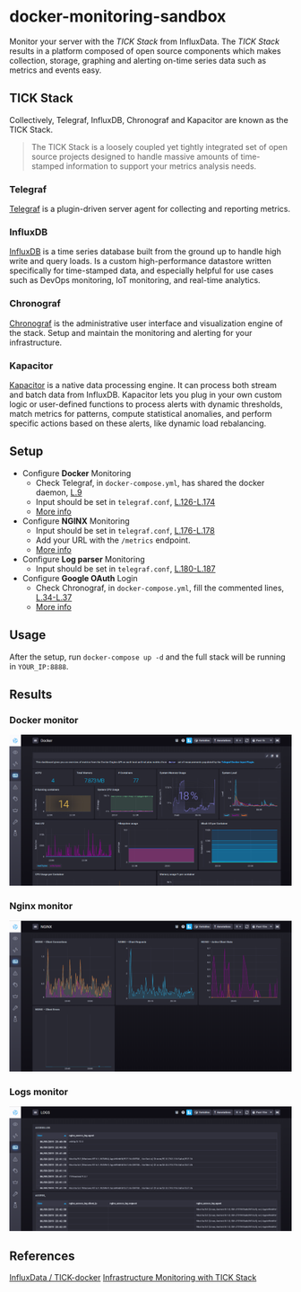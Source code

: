 # docker-monitoring-sandbox
Monitor your server with the *TICK Stack* from InfluxData. The *TICK Stack* results in a platform composed of open source components which makes collection, storage, graphing and alerting on-time series data such as metrics and events easy.

## TICK Stack
Collectively, Telegraf, InfluxDB, Chronograf and Kapacitor are known as the TICK Stack.

> The TICK Stack is a loosely coupled yet tightly integrated set of open source projects designed to handle massive amounts of time-stamped information to support your metrics analysis needs.

### Telegraf
[Telegraf](https://influxdata.com/time-series-platform/telegraf/) is a plugin-driven server agent for collecting and reporting metrics.

### InfluxDB
[InfluxDB](https://www.influxdata.com/products/influxdb-overview/) is a time series database built from the ground up to handle high write and query loads. Is a custom high-performance datastore written specifically for time-stamped data, and especially helpful for use cases such as DevOps monitoring, IoT monitoring, and real-time analytics.

### Chronograf
[Chronograf](https://www.influxdata.com/time-series-platform/chronograf/) is the administrative user interface and visualization engine of the stack. Setup and maintain the monitoring and alerting for your infrastructure.

### Kapacitor
[Kapacitor]() is a native data processing engine. It can process both stream and batch data from InfluxDB. Kapacitor lets you plug in your own custom logic or user-defined functions to process alerts with dynamic thresholds, match metrics for patterns, compute statistical anomalies, and perform specific actions based on these alerts, like dynamic load rebalancing. 

## Setup
- Configure **Docker** Monitoring
  - Check Telegraf, in `docker-compose.yml`, has shared the docker daemon, [L.9](https://github.com/LaQuay/docker-monitoring-sandbox/blob/master/docker-compose.yml#L9)
  - Input should be set in `telegraf.conf`, [L.126-L.174](https://github.com/LaQuay/docker-monitoring-sandbox/blob/master/etc/telegraf.conf#L126-L174)
  - [More info](https://github.com/influxdata/telegraf/tree/master/plugins/inputs/docker)
- Configure **NGINX** Monitoring
  - Input should be set in `telegraf.conf`, [L.176-L.178](https://github.com/LaQuay/docker-monitoring-sandbox/blob/master/etc/telegraf.conf#L176-L178)
  - Add your URL with the `/metrics` endpoint.
  - [More info](https://github.com/influxdata/telegraf/tree/master/plugins/inputs/nginx)
- Configure **Log parser** Monitoring
  - Input should be set in `telegraf.conf`, [L.180-L.187](https://github.com/LaQuay/docker-monitoring-sandbox/blob/master/etc/telegraf.conf#L180-L187)
- Configure **Google OAuth** Login
  - Check Chronograf, in `docker-compose.yml`, fill the commented lines, [L.34-L.37](https://github.com/LaQuay/docker-monitoring-sandbox/blob/master/docker-compose.yml#L34-L37)
  - [More info](https://docs.influxdata.com/chronograf/v1.7/administration/managing-security/)

## Usage
After the setup, run `docker-compose up -d` and the full stack will be running in `YOUR_IP:8888`.

## Results
### Docker monitor
![Dashboard showing Docker information](docs/tick_docker.png)

### Nginx monitor
![Dashboard showing Nginx information](docs/tick_nginx.png)

### Logs monitor
![Dashboard showing logs information](docs/tick_logs.png)

## References
[InfluxData / TICK-docker](https://github.com/influxdata/TICK-docker)
[Infrastructure Monitoring with TICK Stack](https://blog.codeship.com/infrastructure-monitoring-with-tick-stack/)

